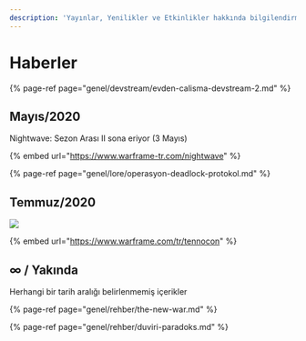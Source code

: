 ```yaml
---
description: 'Yayınlar, Yenilikler ve Etkinlikler hakkında bilgilendirme'
---
```


# Haberler

{% page-ref page="genel/devstream/evden-calisma-devstream-2.md" %}

## Mayıs/2020

Nightwave: Sezon Arası II sona eriyor \(3 Mayıs\)

{% embed url="https://www.warframe-tr.com/nightwave" %}

{% page-ref page="genel/lore/operasyon-deadlock-protokol.md" %}

## Temmuz/2020

![](https://n9e5v4d8.ssl.hwcdn.net/uploads/31df890399a657dc66029af18984dadd.jpg)

{% embed url="https://www.warframe.com/tr/tennocon" %}

## ∞ / Yakında

Herhangi bir tarih aralığı belirlenmemiş içerikler

{% page-ref page="genel/rehber/the-new-war.md" %}

{% page-ref page="genel/rehber/duviri-paradoks.md" %}

